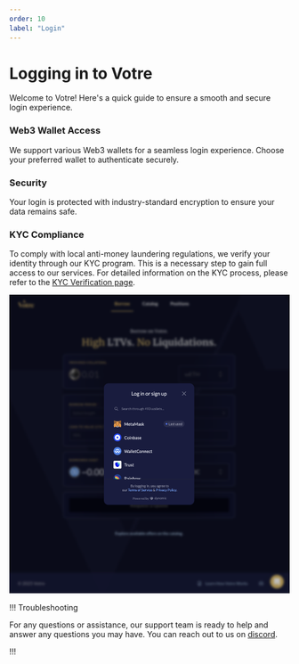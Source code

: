 ```yaml
---
order: 10
label: "Login"
---
```


# Logging in to Votre

Welcome to Votre! Here's a quick guide to ensure a smooth and secure login experience.

### Web3 Wallet Access

We support various Web3 wallets for a seamless login experience. Choose your preferred wallet to authenticate securely.

### Security

Your login is protected with industry-standard encryption to ensure your data remains safe.

### KYC Compliance

To comply with local anti-money laundering regulations, we verify your identity through our KYC program. This is a necessary step to gain full access to our services. For detailed information on the KYC process, please refer to the [KYC Verification page](/legal/kyc).

![Votre login screen](/static/images/login.png)

!!! Troubleshooting

For any questions or assistance, our support team is ready to help and answer any questions you may have. You can reach out to us on [discord](https://discord.gg/hYjBBSp4Q4).

!!!
